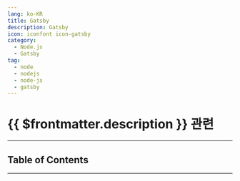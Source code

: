 ```yaml
---
lang: ko-KR
title: Gatsby
description: Gatsby
icon: iconfont icon-gatsby
category:
  - Node.js 
  - Gatsby
tag: 
  - node
  - nodejs
  - node-js
  - gatsby
---
```


# {{ $frontmatter.description }} 관련

<ShieldsGroup logos="visualstudiocode,npm,pnpm,bun,yarn,vite,nodedotjs,javascript,typescript,gatsby"/>

---

## Table of Contents

<ToCLocal basePath="/programming/js-gatsby/" />

---

<TagLinks />